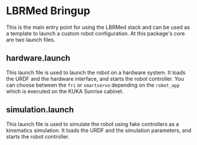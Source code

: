 # LBRMed Bringup
This is the main entry point for using the LBRMed stack and can be used as a template to launch a custom robot configuration.
At this package's core are two launch files.

## hardware.launch
This launch file is used to launch the robot on a hardware system.
It loads the URDF and the hardware interface, and starts the robot controller.
You can choose between the `fri` or `smartservo` depending on the `robot_app` which is executed on the KUKA Sunrise cabinet.

## simulation.launch
This launch file is used to simulate the robot using fake controllers as a kinematics simulation.
It loads the URDF and the simulation parameters, and starts the robot controller.
